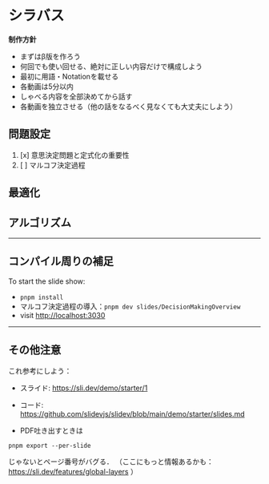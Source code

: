 # シラバス

**制作方針**

* まずはβ版を作ろう
* 何回でも使い回せる、絶対に正しい内容だけで構成しよう
* 最初に用語・Notationを載せる
* 各動画は5分以内
* しゃべる内容を全部決めてから話す
* 各動画を独立させる（他の話をなるべく見なくても大丈夫にしよう）

## 問題設定

1. [x] 意思決定問題と定式化の重要性
2. [ ] マルコフ決定過程

## 最適化

## アルゴリズム

---

## コンパイル周りの補足

To start the slide show:

- `pnpm install`
- マルコフ決定過程の導入：`pnpm dev slides/DecisionMakingOverview`
- visit <http://localhost:3030>

---

## その他注意

これ参考にしよう：
* スライド: https://sli.dev/demo/starter/1
* コード: https://github.com/slidevjs/slidev/blob/main/demo/starter/slides.md

* PDF吐き出すときは
```
pnpm export --per-slide
```
じゃないとページ番号がバグる．
（ここにもっと情報あるかも：https://sli.dev/features/global-layers ）
